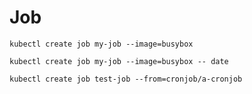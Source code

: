 # Job 

```shell
kubectl create job my-job --image=busybox
```

```shell
kubectl create job my-job --image=busybox -- date
```

```shell
kubectl create job test-job --from=cronjob/a-cronjob
```